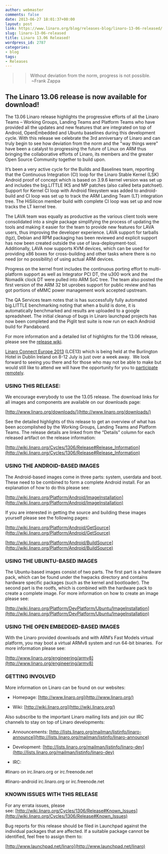 ```yaml
---
author: webmaster
comments: false
date: 2013-06-27 18:01:37+00:00
layout: post
link: https://www.linaro.org/blog/releases-blog/linaro-13-06-released/
slug: linaro-13-06-released
title: Linaro 13.06 Released!
wordpress_id: 2787
categories:
- blog
tags:
- Releases
---
```


<blockquote>

>
> Without deviation from the norm, progress is not possible.  ~Frank Zappa
>
>
</blockquote>




## The Linaro 13.06 release is now available for download!




The 13.06 Linaro release highlights the progressive efforts of all the Linaro Teams – Working Groups, Landing Teams and Platform Teams who have provided all the updates and new features that are integrated on top of Android, OpenEmbedded and Ubuntu baselines during this development cycle. With this release we celebrate the 3rd anniversary of Linaro and can truly begin to see how deviation from the norm and the "way things were" have been a catalyst to progressing the future of Linux on ARM thus bringing the collaborative efforts of Linaro, its members and the greater Open Source Community together to build upon.




It’s been a very active cycle for the Builds and Baselines team, reporting that the Continuous Integration (CI) loop for the Linaro Stable Kernel (LSK) Android proof of concept which is based on 3.9.6 kernel version was set up and includes the big.LITTLE IKS and MP patches (also called beta patchset). Support for Kernel CI loop with Android filesystem was added to android-build and CI loop was set up to track the ARM Landing Team (LT) integration tree. The HiSilicon member build with complete CI loop was set up and now tracks the LT kernel tree.




The LAVA team was equally as productive as the various client tools were consolidated into a single package simplifying the process of updating the tools and making it easier for the team to provide new features for LAVA users, thus improving the developer experience. LAVA support for tarballs (tgz), Debian and RPM packaging has been reviewed and explicit support has now been created outside the use of lava-deployment-tool. Additionally, LAVA now supports KVM devices, which can be used for providing x86 boxes for cross-building and other tasks where there is no need (or no possibility) of using actual ARM devices.




Progress on the kernel front includes the continuous porting effort to multi-platform support as well as Integrator PCI DT, the u300 work and the Nomadik clock DT were pulled into ARM SoC tree. The team also posted the first version of the ARM 32 bit uprobes support for public review and has got portions of eMMC power management work accepted upstream.




The QA Services team notes that is has successfully fully automated big.LITTLE benchmarking noting that when a build is done, it is automatically benchmarked and results are uploaded to a google spreadsheet. The initial cleanup of bugs in Linaro launchpad projects has now been completed and the Piglit test suite is now run on each Android build for Pandaboard.




For more information and a detailed list of highlights for the 13.06 release, please see the [release wiki](https://wiki.linaro.org/Cycles/1306/Release#Release_Information).




[Linaro Connect Europe 2013](http://www.linaro.org/connect) (LCE13) which is being held at the Burlington Hotel in Dublin Ireland on 8-12 July is just over a week away.  We look forward to seeing you there and for those who may not be able to make but would still like to attend we will have the opportunity for you to [participate remotely](http://www.linaro.org/connect/schedule).





### USING THIS RELEASE:




We encourage everybody to use the 13.05 release. The download links for all images and components are available on our downloads page:




[http://www.linaro.org/downloads/](http://www.linaro.org/downloads/)




See the detailed highlights of this release to get an overview of what has been accomplished by the Working Groups, Landing Teams and Platform Teams. The release details are linked from the “Details” column for each released artifact on the release information:




[http://wiki.linaro.org/Cycles/1306/Release#Release_Information](http://wiki.linaro.org/Cycles/1306/Release#Release_Information)





### USING THE ANDROID-BASED IMAGES




The Android-based images come in three parts: system, userdata and boot. These need to be combined to form a complete Android install. For an explanation of how to do this please see:




[http://wiki.linaro.org/Platform/Android/ImageInstallation](http://wiki.linaro.org/Platform/Android/ImageInstallation)




If you are interested in getting the source and building these images yourself please see the following pages:




[http://wiki.linaro.org/Platform/Android/GetSource](http://wiki.linaro.org/Platform/Android/GetSource)




[http://wiki.linaro.org/Platform/Android/BuildSource](http://wiki.linaro.org/Platform/Android/BuildSource)





### USING THE UBUNTU-BASED IMAGES




The Ubuntu-based images consist of two parts. The first part is a hardware pack, which can be found under the hwpacks directory and contains hardware specific packages (such as the kernel and bootloader). The second part is the rootfs, which is combined with the hardware pack to create a complete image. For more information on how to create an image please see:




[http://wiki.linaro.org/Platform/DevPlatform/Ubuntu/ImageInstallation](http://wiki.linaro.org/Platform/DevPlatform/Ubuntu/ImageInstallation)





### USING THE OPEN EMBEDDED-BASED IMAGES




With the Linaro provided downloads and with ARM’s Fast Models virtual platform, you may boot a virtual ARMv8 system and run 64-bit binaries.  For more information please see:




[http://www.linaro.org/engineering/armv8](http://www.linaro.org/engineering/armv8)





### GETTING INVOLVED




More information on Linaro can be found on our websites:




* Homepage: [http://www.linaro.org](http://www.linaro.org/)




* Wiki: [http://wiki.linaro.org](http://wiki.linaro.org/)




Also subscribe to the important Linaro mailing lists and join our IRC channels to stay on top of Linaro developments:




* Announcements: [http://lists.linaro.org/mailman/listinfo/linaro-announce](http://lists.linaro.org/mailman/listinfo/linaro-announce)




* Development: [http://lists.linaro.org/mailman/listinfo/linaro-dev](http://lists.linaro.org/mailman/listinfo/linaro-dev)




* IRC:




#linaro on irc.linaro.org or irc.freenode.net




#linaro-android irc.linaro.org or irc.freenode.net





### KNOWN ISSUES WITH THIS RELEASE




For any errata issues, please see: [http://wiki.linaro.org/Cycles/1306/Release#Known_Issues](http://wiki.linaro.org/Cycles/1306/Release#Known_Issues)




Bug reports for this release should be filed in Launchpad against the individual packages that are affected. If a suitable package cannot be identified, feel free to assign them to:




[http://www.launchpad.net/linaro](http://www.launchpad.net/linaro)
